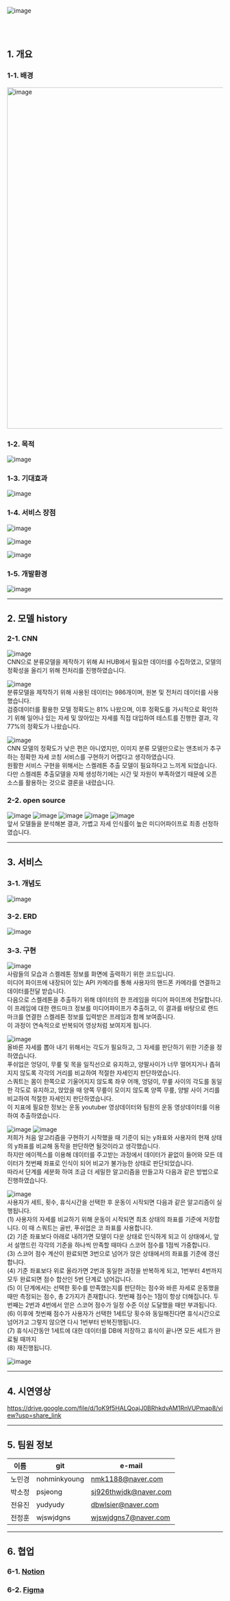 
![image](https://user-images.githubusercontent.com/111229365/218354678-f64779ed-6b8c-402b-8014-b8363ef3ab0e.png)

<br><br>

## 1. 개요

### 1-1. 배경
<img width="797" alt="image" src="https://user-images.githubusercontent.com/111229365/218349224-38c751d0-a75d-4557-a230-aacd7934c948.png">

### 1-2. 목적
![image](https://user-images.githubusercontent.com/111229365/218353342-ad594467-e74b-48f4-9765-524008713791.png)

### 1-3. 기대효과
![image](https://user-images.githubusercontent.com/111229365/218353404-eb81a3bb-5db6-4d32-aace-7a5807614c7e.png)

### 1-4. 서비스 장점
![image](https://user-images.githubusercontent.com/111229365/218353437-6d820eca-85e9-4759-83fa-e059d6a973e2.png)

![image](https://user-images.githubusercontent.com/111229365/218353478-23fb796f-5db4-4e4b-8512-fcf427a8f3e2.png)

![image](https://user-images.githubusercontent.com/111229365/218349599-92425b18-42b1-4f66-9338-8be622e9bd1b.png)

### 1-5. 개발환경
![image](https://user-images.githubusercontent.com/111229365/218353522-d2152f74-1186-47ef-8081-389c70f12a1b.png)

***
## 2. 모델 history

### 2-1. CNN

![image](https://user-images.githubusercontent.com/111229365/218353555-a7caf5e6-0d36-4629-a69f-189327e78eb5.png)
<br>CNN으로 분류모델을 제작하기 위해 AI HUB에서 필요한 데이터를 수집하였고, 모델의 정확성을 올리기 위해 전처리를 진행하였습니다.


![image](https://user-images.githubusercontent.com/111229365/218353591-0c74545c-67b7-47e6-a97a-44ea212e92b0.png)
<br>분류모델을 제작하기 위해 사용된 데이터는 986개이며, 원본 및 전처리 데이터를 사용했습니다.
<br>검증데이터를 활용한 모델 정확도는 81% 나왔으며, 이후 정확도를 가시적으로 확인하기 위해 일어나 있는 자세 및 앉아있는 자세를 직접 대입하여 테스트를 진행한 결과, 각 77%의 정확도가 나왔습니다.


![image](https://user-images.githubusercontent.com/111229365/218353633-94552a2f-8a3e-46ee-b55c-29888c230b2f.png)
<br>CNN 모델의 정확도가 낮은 편은 아니였지만, 이미지 분류 모델만으로는 앤초비가 추구하는 정확한 자세 코칭 서비스를 구현하기 어렵다고 생각하였습니다. 
<br>원활한 서비스 구현을 위해서는 스켈레톤 추출 모델이 필요하다고 느끼게 되었습니다. 
<br>다만 스켈레톤 추출모델을 자체 생성하기에는 시간 및 자원이 부족하였기 때문에 오픈 소스를 활용하는 것으로 결론을 내렸습니다.


### 2-2. open source
![image](https://user-images.githubusercontent.com/111229365/218353671-9d6daf9e-6d88-4d15-b060-a561ed2d2609.png)
![image](https://user-images.githubusercontent.com/111229365/218353713-790fe2aa-d135-4e35-b790-217b6eb865f2.png)
![image](https://user-images.githubusercontent.com/111229365/218353747-42eead56-b884-43de-b42c-d1f568ecdbf6.png)
![image](https://user-images.githubusercontent.com/111229365/218353775-3539fe96-7f80-4aa1-bcea-fd5271668052.png)
![image](https://user-images.githubusercontent.com/111229365/218353808-6d143258-dc3e-403d-83f4-e37a1e786627.png)
<br>앞서 모델들을 분석해본 결과, 가볍고 자세 인식률이 높은 미디어파이프로 최종 선정하였습니다.

***
## 3. 서비스 
### 3-1. 개념도
![image](https://user-images.githubusercontent.com/111229365/218353927-d201dd6b-d9a5-43b2-9692-c24d5b7e46ae.png)

### 3-2. ERD
![image](https://user-images.githubusercontent.com/111229365/218350964-f09f8943-8b70-4e41-9a33-2004008c90c9.png)

### 3-3. 구현
![image](https://user-images.githubusercontent.com/111229365/218350998-04084a05-4737-4c9d-bac4-a17f36d551d4.png)
<br>사람들의 모습과 스켈레톤 정보를 화면에 출력하기 위한 코드입니다.
<br>미디어 파이프에 내장되어 있는 API 카메라를 통해 사용자의 핸드폰 카메라를 연결하고 데이터를전달 받습니다. 
<br>다음으로 스켈레톤을 추출하기 위해 데이터의 한 프레임을 미디어 파이프에 전달합니다. 
<br>이 프레임에 대한 랜드마크 정보를 미디어파이프가 추출하고, 이 결과를 바탕으로 랜드마크를 연결한 스켈레톤 정보를 입력받은 프레임과 함께 보여줍니다.
<br>이 과정이 연속적으로 반복되어 영상처럼 보여지게 됩니다.


![image](https://user-images.githubusercontent.com/111229365/218353976-0fa2354c-366b-4296-80eb-1907ed397be9.png)
<br>올바른 자세를 뽑아 내기 위해서는 각도가 필요하고, 그 자세를 판단하기 위한 기준을 정하였습니다.
<br>푸쉬업은 엉덩이, 무릎 및 목을 일직선으로 유지하고, 양팔사이가 너무 멀어지거나 좁혀지지 않도록 각각의 거리를 비교하여 적절한 자세인지 판단하였습니다.
<br>스쿼트는 몸이 한쪽으로 기울어지지 않도록 좌우 어깨, 엉덩이, 무릎 사이의 각도를 동일한 각도로 유지하고, 앉았을 때 양쪽 무릎이 모이지 않도록 양쪽 무릎, 양발 사이 거리를 비교하여 적절한 자세인지 판단하였습니다.
<br>이 지표에 필요한 정보는 운동 youtuber 영상데이터와 팀원의 운동 영상데이터를 이용하여 추출하였습니다.


![image](https://user-images.githubusercontent.com/111229365/218354037-e5274afa-f73d-4a74-9968-78570c8767a0.png)
![image](https://user-images.githubusercontent.com/111229365/218354094-002231a6-a5cb-484c-ad67-dd89d30bf062.png)
<br>저희가 처음 알고리즘을 구현하기 시작했을 때 기준이 되는 y좌표와 사용자의 현재 상태의 y좌표를 비교해 동작을 판단하면 될것이라고 생각했습니다. 
<br>하지만 에이젝스를 이용해 데이터를 주고받는 과정에서 데이터가 끝없이 들어와 모든 데이터가 첫번째 좌표로 인식이 되어 비교가 불가능한 상태로 판단되었습니다.
<br>따라서 단계를 세분화 하여 조금 더 세밀한 알고리즘을 만들고자 다음과 같은 방법으로 진행하였습니다.


![image](https://user-images.githubusercontent.com/111229365/218357396-fde0813b-c329-4e67-847a-1f62ff5dab0a.png)
<br>사용자가 세트, 횟수, 휴식시간을 선택한 후 운동이 시작되면 다음과 같은 알고리즘이 실행됩니다. 
<br>(1) 사용자의 자세를 비교하기 위해 운동이 시작되면 최초 상태의 좌표를 기준에 저장합니다. 이 때 스쿼트는 골반, 푸쉬업은 코 좌표를 사용합니다. 
<br>(2) 기준 좌표보다 아래로 내려가면 모델이 다운 상태로 인식하게 되고 이 상태에서, 앞서 설명드린 각각의 기준을 하나씩 만족할 때마다 스코어 점수를 1점씩 가중합니다. 
<br>(3) 스코어 점수 계산이 완료되면 3번으로 넘어가 앉은 상태에서의 좌표를 기준에 갱신합니다.
<br>(4) 기준 좌표보다 위로 올라가면 2번과 동일한 과정을 반복하게 되고, 1번부터 4번까지 모두 완료되면 점수 합산인 5번 단계로 넘어갑니다.
<br>(5) 이 단계에서는 선택한 횟수를 만족했는지를 판단하는 점수와 바른 자세로 운동했을 때만 측정되는 점수, 총 2가지가 존재합니다. 첫번째 점수는 1점이 항상 더해집니다. 두번째는 2번과 4번에서 얻은 스코어 점수가 일정 수준 이상 도달했을 때만 부과됩니다.
<br>(6) 이후에 첫번째 점수가 사용자가 선택한 1세트당 횟수와 동일해진다면 휴식시간으로 넘어가고 그렇지 않으면 다시 1번부터 반복진행됩니다. 
<br>(7) 휴식시간동안 1세트에 대한 데이터를 DB에 저장하고 휴식이 끝나면 모든 세트가 완료될 때까지 
<br>(8) 재진행됩니다. 


![image](https://user-images.githubusercontent.com/111229365/218351129-6b7eb098-fde3-4811-a94f-50e1aef0cf89.png)

***
## 4. 시연영상
https://drive.google.com/file/d/1oK9f5HALQoajJ0BRhkdvAM1RnVUPmap8/view?usp=share_link
***
## 5. 팀원 정보
|이름|git|e-mail|
|---|---|---|
|노민경|nohminkyoung|nmk1188@naver.com|
|박소정|psjeong|sj926thwjdk@naver.com|
|전유진|yudyudy|dbwlsier@naver.com|
|전정훈|wjswjdgns|wjswjdgns7@naver.com|
***
## 6. 협업
### 6-1. <a href="https://www.notion.so/yujin-yudi/Final_project-ai-anchovy-47e0dd70ac1a4467881ffa45afae7b21?pvs=4" target="_blank">Notion</a>
### 6-2. <a href="https://www.figma.com/file/bTBLmD9SCfWayJICqoQqpX/%ED%94%84%EB%A1%9C%EC%A0%9D%ED%8A%B8?node-id=0%3A1&t=2C214jTdJLgUVZNZ-1" target="_blank">Figma</a>






